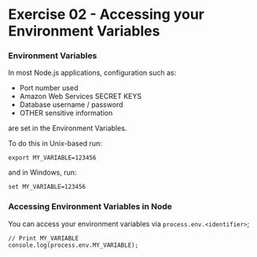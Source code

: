 # Exercise 02 - Accessing your Environment Variables


### Environment Variables
In most Node.js applications, configuration such as:

- Port number used
- Amazon Web Services SECRET KEYS
- Database username / password
- OTHER sensitive information

are set in the Environment Variables.

To do this in Unix-based run:

```
export MY_VARIABLE=123456
```

and in Windows, run:

```
set MY_VARIABLE=123456
```

### Accessing Environment Variables in Node


You can access your environment variables via `process.env.<identifier>`;

```
// Print MY_VARIABLE
console.log(process.env.MY_VARIABLE);
```
